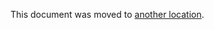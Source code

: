 This document was moved to [another location](../administration/geo/replication/troubleshooting.md).
